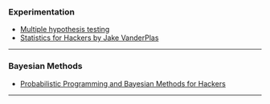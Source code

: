 ### Experimentation
* [Multiple hypothesis testing](http://multithreaded.stitchfix.com/blog/2015/10/15/multiple-hypothesis-testing/)
* [Statistics for Hackers by Jake VanderPlas](https://speakerdeck.com/jakevdp/statistics-for-hackers)

---

### Bayesian Methods
* [Probabilistic Programming and Bayesian Methods for Hackers](http://nbviewer.ipython.org/github/CamDavidsonPilon/Probabilistic-Programming-and-Bayesian-Methods-for-Hackers/blob/master/Prologue/Prologue.ipynb)

---
